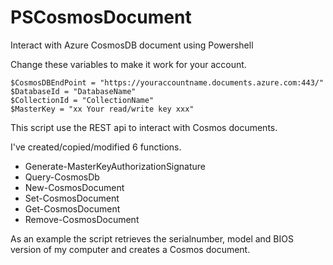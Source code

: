 # PSCosmosDocument
Interact with Azure CosmosDB document using Powershell

Change these variables to make it work for your account.
```
$CosmosDBEndPoint = "https://youraccountname.documents.azure.com:443/"
$DatabaseId = "DatabaseName"
$CollectionId = "CollectionName"
$MasterKey = "xx Your read/write key xxx"
```

This script use the REST api to interact with Cosmos documents.

I've created/copied/modified 6 functions.
- Generate-MasterKeyAuthorizationSignature
- Query-CosmosDb
- New-CosmosDocument
- Set-CosmosDocument
- Get-CosmosDocument
- Remove-CosmosDocument

As an example the script retrieves the serialnumber, model and BIOS version of my computer and creates a Cosmos document.
